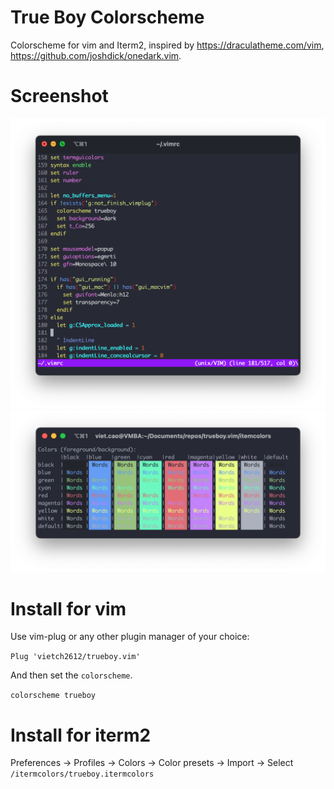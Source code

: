 # True Boy Colorscheme
Colorscheme for vim and Iterm2, inspired by https://draculatheme.com/vim, https://github.com/joshdick/onedark.vim.

# Screenshot
![vim](/img/screenshot.png)
![vim](/img/screenshot_itermcolors.png)

# Install for vim
Use vim-plug or any other plugin manager of your choice:

`Plug 'vietch2612/trueboy.vim'`

And then set the `colorscheme`.

`colorscheme trueboy`

# Install for iterm2
Preferences -> Profiles -> Colors -> Color presets -> Import -> Select `/itermcolors/trueboy.itermcolors`
